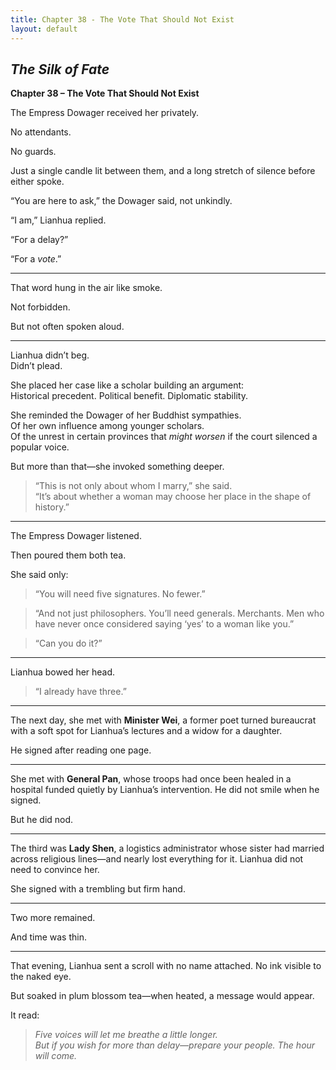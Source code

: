 ```yaml
---
title: Chapter 38 - The Vote That Should Not Exist
layout: default
---
```


## *The Silk of Fate*  
**Chapter 38 – The Vote That Should Not Exist**

The Empress Dowager received her privately.

No attendants.

No guards.

Just a single candle lit between them, and a long stretch of silence before either spoke.

“You are here to ask,” the Dowager said, not unkindly.

“I am,” Lianhua replied.

“For a delay?”

“For a *vote*.”

---

That word hung in the air like smoke.

Not forbidden.

But not often spoken aloud.

---

Lianhua didn’t beg.  
Didn’t plead.

She placed her case like a scholar building an argument:  
Historical precedent. Political benefit. Diplomatic stability.

She reminded the Dowager of her Buddhist sympathies.  
Of her own influence among younger scholars.  
Of the unrest in certain provinces that *might worsen* if the court silenced a popular voice.

But more than that—she invoked something deeper.

> “This is not only about whom I marry,” she said.  
> “It’s about whether a woman may choose her place in the shape of history.”

---

The Empress Dowager listened.

Then poured them both tea.

She said only:

> “You will need five signatures. No fewer.”

> “And not just philosophers. You’ll need generals. Merchants. Men who have never once considered saying ‘yes’ to a woman like you.”

> “Can you do it?”

---

Lianhua bowed her head.

> “I already have three.”

---

The next day, she met with **Minister Wei**, a former poet turned bureaucrat with a soft spot for Lianhua’s lectures and a widow for a daughter.

He signed after reading one page.

---

She met with **General Pan**, whose troops had once been healed in a hospital funded quietly by Lianhua’s intervention. He did not smile when he signed.

But he did nod.

---

The third was **Lady Shen**, a logistics administrator whose sister had married across religious lines—and nearly lost everything for it. Lianhua did not need to convince her.

She signed with a trembling but firm hand.

---

Two more remained.

And time was thin.

---

That evening, Lianhua sent a scroll with no name attached. No ink visible to the naked eye.

But soaked in plum blossom tea—when heated, a message would appear.

It read:

> *Five voices will let me breathe a little longer.*  
> *But if you wish for more than delay—prepare your people. The hour will come.*